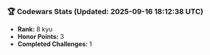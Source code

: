 ### 🏆 Codewars Stats (Updated: 2025-09-16 18:12:38 UTC)

- **Rank:** 8 kyu
- **Honor Points:** 3
- **Completed Challenges:** 1
